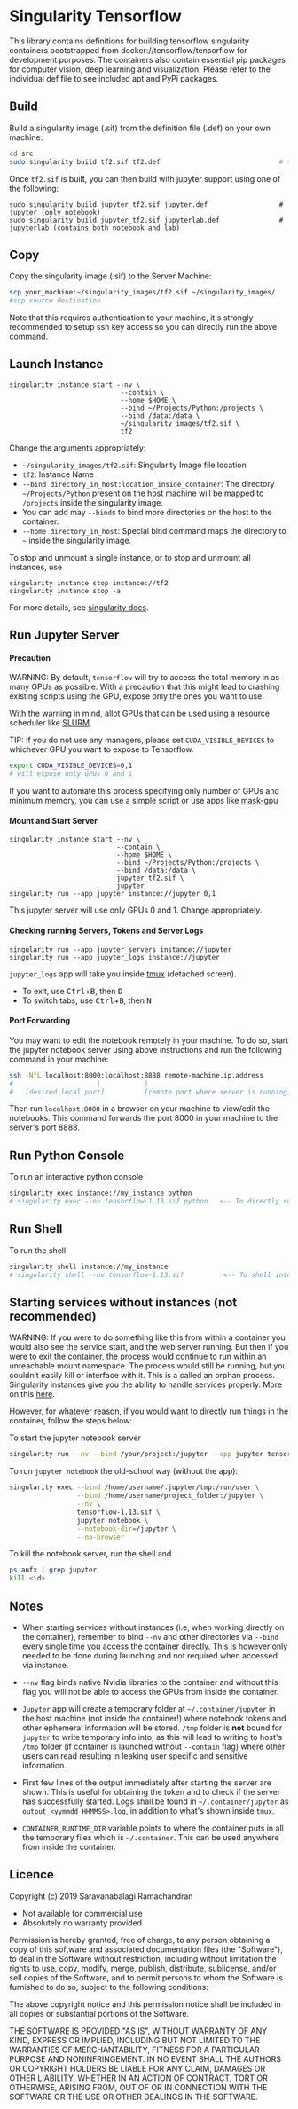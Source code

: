 # Singularity Tensorflow
This library contains definitions for building tensorflow singularity containers bootstrapped from docker://tensorflow/tensorflow for development purposes. The containers also contain essential pip packages for computer vision, deep learning and visualization. Please refer to the individual def file to see included apt and PyPi packages.

## Build

Build a singularity image (.sif) from the definition file (.def) on your own machine:

```sh
cd src
sudo singularity build tf2.sif tf2.def                              # tf2 (no notebook or lab)
```

Once `tf2.sif` is built, you can then build with jupyter support using one of the following:
```
sudo singularity build jupyter_tf2.sif jupyter.def                  # jupyter (only notebook)
sudo singularity build jupyter_tf2.sif jupyterlab.def               # jupyterlab (contains both notebook and lab)
```

## Copy

Copy the singularity image (.sif) to the Server Machine:

```sh
scp your_machine:~/singularity_images/tf2.sif ~/singularity_images/
#scp source destination
```

Note that this requires authentication to your machine, it's strongly recommended to setup ssh key access so you can directly run the above command.

## Launch Instance
```
singularity instance start --nv \
                            --contain \
                            --home $HOME \
                            --bind ~/Projects/Python:/projects \
                            --bind /data:/data \
                            ~/singularity_images/tf2.sif \
                            tf2
```

Change the arguments appropriately:
- `~/singularity_images/tf2.sif`: Singularity Image file location 
- `tf2`: Instance Name
- `--bind directory_in_host:location_inside_container`: The directory `~/Projects/Python` present on the host machine will be mapped to `/projects` inside the singularity image.
- You can add may `--bind`s to bind more directories on the host to the container.
- `--home directory_in_host`: Special bind command maps the directory to `~` inside the singularity image.

To stop and unmount a single instance, or to stop and unmount all instances, use
```
singularity instance stop instance://tf2
singularity instance stop -a
```
For more details, see [singularity docs](https://sylabs.io/guides/3.0/user-guide/).

## Run Jupyter Server

#### Precaution

WARNING: By default, `tensorflow` will try to access the total memory in as many GPUs as possible. With a precaution that this might lead to crashing existing scripts using the GPU, expose only the ones you want to use.

With the warning in mind, allot GPUs that can be used using a resource scheduler like [SLURM](https://slurm.schedmd.com/gres.html). 

TIP: If you do not use any managers, please set `CUDA_VISIBLE_DEVICES` to whichever GPU you want to expose to Tensorflow.

```sh
export CUDA_VISIBLE_DEVICES=0,1
# will expose only GPUs 0 and 1
```
If you want to automate this process specifying only number of GPUs and minimum memory, you can use a simple script or use apps like [mask-gpu](https://pypi.org/project/mask-gpu/)

#### Mount and Start Server
 ```
singularity instance start --nv \
                            --contain \
                            --home $HOME \
                            --bind ~/Projects/Python:/projects \
                            --bind /data:/data \
                            jupyter_tf2.sif \
                            jupyter
singularity run --app jupyter instance://jupyter 0,1
```
This jupyter server will use only GPUs 0 and 1. Change appropriately.

#### Checking running Servers, Tokens and Server Logs
```
singularity run --app jupyter_servers instance://jupyter
singularity run --app jupyter_logs instance://jupyter
```
`jupyter_logs` app will take you inside [tmux](https://github.com/tmux/tmux/wiki) (detached screen). 
- To exit, use <kbd>Ctrl</kbd>+<kbd>B</kbd>, then <kbd>D</kbd>
- To switch tabs, use <kbd>Ctrl</kbd>+<kbd>B</kbd>, then <kbd>N</kbd>

#### Port Forwarding

You may want to edit the notebook remotely in your machine. To do so, start the jupyter notebook server using above instructions and run the following command in your machine:

```sh
ssh -NfL localhost:8000:localhost:8888 remote-machine.ip.address
#                     |           |
#   [desired local port]          [remote port where server is running]
```
Then run `localhost:8000` in a browser on your machine to view/edit the notebooks. This command forwards the port 8000 in your machine to the server's port 8888.

## Run Python Console

To run an interactive python console

```sh
singularity exec instance://my_instance python   
# singularity exec --nv tensorflow-1.13.sif python   <-- To directly run python on the container
```

## Run Shell

To run the shell

```sh
singularity shell instance://my_instance
# singularity shell --nv tensorflow-1.13.sif          <-- To shell into the container directly
```

## Starting services without instances (not recommended)

WARNING: If you were to do something like this from within a container you would also see the service start, and the web server running. But then if you were to exit the container, the process would continue to run within an unreachable mount namespace. The process would still be running, but you couldn’t easily kill or interface with it. This is a called an orphan process. Singularity instances give you the ability to handle services properly. More on this [here](https://www.sylabs.io/guides/3.0/user-guide/running_services.html).

However, for whatever reason, if you would want to directly run things in the container, follow the steps below:

To start the jupyter notebook server

```sh
singularity run --nv --bind /your/project:/jupyter --app jupyter tensorflow-1.13.sif
```


To run `jupyter notebook` the old-school way (without the app):

```sh
singularity exec --bind /home/username/.jupyter/tmp:/run/user \
                 --bind /home/username/project_folder:/jupyter \
                 --nv \
                 tensorflow-1.13.sif \
                 jupyter notebook \
                 --notebook-dir=/jupyter \
                 --no-browser
```

To kill the notebook server, run the shell and

```sh
ps aufx | grep jupyter
kill <id>
```


## Notes

- When starting services without instances (i.e, when working directly on the container), remember to bind `--nv` and other directories via `--bind` every single time you access the container directly. This is however only needed to be done during launching and not required when accessed via instance.

- `--nv` flag binds native Nvidia libraries to the container and without this flag you will not be able to access the GPUs from inside the container.

- `Jupyter` app will create a temporary folder at `~/.container/jupyter` in the host machine (not inside the container!) where notebook tokens and other ephemeral information will be stored. `/tmp` folder is **not** bound for `jupyter` to write temporary info into, as this will lead to writing to host's `/tmp` folder (if container is launched without `--contain` flag) where other users can read resulting in leaking user specific and sensitive information.

- First few lines of the output immediately after starting the server are shown. This is useful for obtaining the token and to check if the server has successfully started. Logs shall be found in `~/.container/jupyter` as `output_<yymmdd_HHMMSS>.log`, in addition to what's shown inside `tmux`.

- `CONTAINER_RUNTIME_DIR` variable points to where the container puts in all the temporary files which is `~/.container`. This can be used anywhere from inside the container.

## Licence

Copyright (c) 2019 Saravanabalagi Ramachandran

- Not available for commercial use
- Absolutely no warranty provided

Permission is hereby granted, free of charge, to any person obtaining a copy of this software and associated documentation files (the "Software"), to deal in the Software without restriction, including without limitation the rights to use, copy, modify, merge, publish, distribute, sublicense, and/or sell copies of the Software, and to permit persons to whom the Software is furnished to do so, subject to the following conditions:

The above copyright notice and this permission notice shall be included in all copies or substantial portions of the Software.

THE SOFTWARE IS PROVIDED "AS IS", WITHOUT WARRANTY OF ANY KIND, EXPRESS OR IMPLIED, INCLUDING BUT NOT LIMITED TO THE WARRANTIES OF MERCHANTABILITY, FITNESS FOR A PARTICULAR PURPOSE AND NONINFRINGEMENT. IN NO EVENT SHALL THE AUTHORS OR COPYRIGHT HOLDERS BE LIABLE FOR ANY CLAIM, DAMAGES OR OTHER LIABILITY, WHETHER IN AN ACTION OF CONTRACT, TORT OR OTHERWISE, ARISING FROM, OUT OF OR IN CONNECTION WITH THE SOFTWARE OR THE USE OR OTHER DEALINGS IN THE SOFTWARE.
